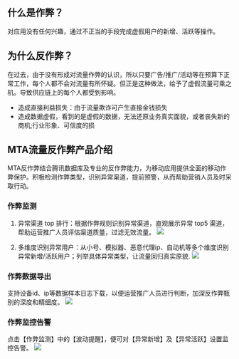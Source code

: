 ## 什么是作弊？
对应用没有任何兴趣，通过不正当的手段完成虚假用户的新增、活跃等操作。
## 为什么反作弊？
在过去，由于没有形成对流量作弊的认识，所以只要广告/推广/活动等在预算下正常工作，每个人都不会对流量有所怀疑。但正是这种做法，给予了虚假流量可乘之机。导致供应链上的每个人都受到影响。
* 造成直接利益损失：由于流量欺诈可产生直接金钱损失
* 造成数据虚假，看到的是虚假的数据，无法还原业务真实面貌，或者丧失新的商机;行业形象、可信度的损

## MTA流量反作弊产品介绍
MTA反作弊结合腾讯数据库及专业的反作弊能力，为移动应用提供全面的移动作弊保护。积极检测作弊类型，识别异常渠道，提前预警，从而帮助营销人员及时采取行动。
### 作弊监测
1. 异常渠道 top 排行：根据作弊规则识别异常渠道，直观展示异常 top5 渠道，帮助运营推广人员评估渠道质量，过滤无效流量。
![](http://imgcache.tcecqpoc.fsphere.cn/image/main.qcloudimg.com/raw/c5cde95569410f3e785a963170ca8001.png) 

2. 多维度识别异常用户：从小号、模拟器、恶意代理ip、自动机等多个维度识别异常新增/活跃用户；列举具体异常类型，让流量回归真实原貌.
![](http://imgcache.tcecqpoc.fsphere.cn/image/main.qcloudimg.com/raw/83aeb133faa143bec2e552ed9638b44f.png)

### 作弊数据导出
支持设备id、ip等数据样本日志下载，以便运营推广人员进行判断，加深反作弊甄别的深度和精细度。
![](http://imgcache.tcecqpoc.fsphere.cn/image/main.qcloudimg.com/raw/67d8df2610d588558127866f64bfca31.png)

### 作弊监控告警
点击【作弊监测】中的【波动提醒】，便可对【异常新增】及【异常活跃】设置监控告警。
![](http://imgcache.tcecqpoc.fsphere.cn/image/main.qcloudimg.com/raw/b04181eb5ebd430741b92eb536d742e4.jpg)



